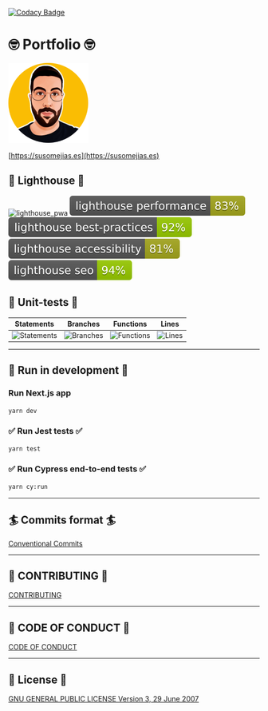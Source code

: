 [![Codacy Badge](https://app.codacy.com/project/badge/Grade/5d2f4a33a77049a089041c56e308f7a1)](https://www.codacy.com/manual/susomejias/portfolio-nextjs?utm_source=github.com&amp;utm_medium=referral&amp;utm_content=susomejias/portfolio-nextjs&amp;utm_campaign=Badge_Grade)

# 🤓 Portfolio 🤓

![logo](logo.png)

[https://susomejias.es](https://susomejias.es)


## 🚀 Lighthouse 🚀

![lighthouse_pwa](lighthouse_pwa.svg) ![lighthouse_performance](lighthouse_performance.svg) ![lighthouse_best-practices](lighthouse_best-practices.svg) ![lighthouse_accessibility](lighthouse_accessibility.svg) ![lighthouse_seo](lighthouse_seo.svg)


## 🚥 Unit-tests 🚥

| Statements                | Branches                | Functions                | Lines                |
| ------------------------- | ----------------------- | ------------------------ | -------------------- |
| ![Statements](https://img.shields.io/badge/statements-100%25-brightgreen.svg) | ![Branches](https://img.shields.io/badge/branches-100%25-brightgreen.svg) | ![Functions](https://img.shields.io/badge/functions-100%25-brightgreen.svg) | ![Lines](https://img.shields.io/badge/lines-100%25-brightgreen.svg) |

---

## 🚀 Run in development 🚀

### Run Next.js app

```bash
yarn dev
```

### ✅ Run Jest tests ✅

```bash
yarn test
```

### ✅ Run Cypress end-to-end tests ✅

```bash
yarn cy:run
```

---


## 🏄 Commits format 🏄

[Conventional Commits](https://www.conventionalcommits.org/en/v1.0.0/)

___

## 👐 CONTRIBUTING 👐

[CONTRIBUTING](CONTRIBUTING.md)

___

## 🚨 CODE OF CONDUCT 🚨

[CODE OF CONDUCT](CODE_OF_CONDUCT.md)

___
## 📖  License 📖

[GNU GENERAL PUBLIC LICENSE Version 3, 29 June 2007](LICENSE)
